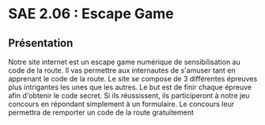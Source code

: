 # SAE 2.06 : Escape Game 

## Présentation 

Notre site internet est un escape game numérique de sensibilisation au code de la route. Il vas permettre aux internautes de s'amuser tant en apprenant le code de la route. Le site se compose de 3 différentes épreuves plus intrigantes les unes que les autres. Le but est de finir chaque épreuve afin d'obtenir le code secret. Si ils réussissent, ils participeront à notre jeu concours en répondant simplement à un formulaire. Le concours leur permettra de remporter un code de la route gratuitement


